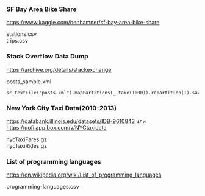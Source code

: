 ### SF Bay Area Bike Share

https://www.kaggle.com/benhamner/sf-bay-area-bike-share

stations.csv  
trips.csv  

### Stack Overflow Data Dump

https://archive.org/details/stackexchange

posts_sample.xml

```
sc.textFile("posts.xml").mapPartitions(_.take(1000)).repartition(1).saveAsTextFile("posts_sample.xml")
```

### New York City Taxi Data(2010-2013)

https://databank.illinois.edu/datasets/IDB-9610843 или https://uofi.app.box.com/v/NYCtaxidata 

nycTaxiFares.gz  
nycTaxiRides.gz 

### List of programming languages 

https://en.wikipedia.org/wiki/List_of_programming_languages 

programming-languages.csv
